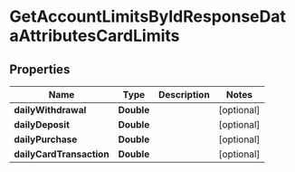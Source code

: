 

# GetAccountLimitsByIdResponseDataAttributesCardLimits


## Properties

| Name | Type | Description | Notes |
|------------ | ------------- | ------------- | -------------|
|**dailyWithdrawal** | **Double** |  |  [optional] |
|**dailyDeposit** | **Double** |  |  [optional] |
|**dailyPurchase** | **Double** |  |  [optional] |
|**dailyCardTransaction** | **Double** |  |  [optional] |




